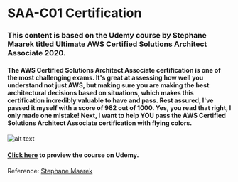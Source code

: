 # SAA-C01 Certification

### This content is based on the Udemy course by Stephane Maarek titled Ultimate AWS Certified Solutions Architect Associate 2020.

#### The AWS Certified Solutions Architect Associate certification is one of the most challenging exams. It's great at assessing how well you understand not just AWS, but making sure you are making the best architectural decisions based on situations, which makes this certification incredibly valuable to have and pass. Rest assured, I've passed it myself with a score of 982 out of 1000. Yes, you read that right, I only made one mistake! Next, I want to help YOU pass the AWS Certified Solutions Architect Associate certification with flying colors. 

![alt text](https://udemy-images.udemy.com/course/750x422/1623122_9953.jpg)

#### [Click here](https://www.udemy.com/course/aws-certified-solutions-architect-associate-saa-c01/) to preview the course on Udemy.

Reference: [Stephane Maarek](https://www.udemy.com/user/stephane-maarek/)
